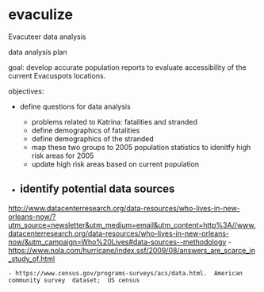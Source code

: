 # evaculize
Evacuteer data analysis

data analysis plan

goal: develop accurate population reports to evaluate accessibility of the current Evacuspots locations.   

objectives:

- define questions for data analysis
	- problems related to Katrina: fatalities and stranded
	- define demographics of fatalities
	- define demographics of the stranded
	- map these two groups to 2005 population statistics to idenitfy high risk areas for 2005
	- update high risk areas based on current population

- identify potential data sources
	-
 http://www.datacenterresearch.org/data-resources/who-lives-in-new-orleans-now/?utm_source=newsletter&utm_medium=email&utm_content=http%3A//www.datacenterresearch.org/data-resources/who-lives-in-new-orleans-now/&utm_campaign=Who%20Lives#data-sources--methodology
	- https://www.nola.com/hurricane/index.ssf/2009/08/answers_are_scarce_in_study_of.html

	- https://www.census.gov/programs-surveys/acs/data.html.  American community survey  dataset;  US census
